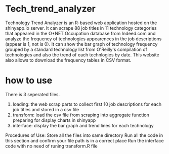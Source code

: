 # Tech_trend_analyzer

Technology Trend Analyzer is an R-based web application hosted on the shinyapp.io server. It can scrape 88 job titles in 11 technology categories that appeared in the O*NET Occupation database from Indeed.com and analyze the frequency of technologies appearences in the job descriptions (appear is 1, not is 0). It can show the bar graph of technology frequency grouped by a standard technology list from O'Reilly's compilation of technologies and also the trend of each technlogies by date. This website also allows to download the frequency tables in CSV format.


# how to use

There is 3 seperated files. 
  1. loading: the web scrap parts to collect first 10 job descriptions for each job titles and stored in a csv file
  2. transform: load the csv file from scraping into aggregate function preparing for display charts in shinyapp
  3. interface: display the bar graph and trend lines for each technology

Procedures of Use:
  Store all the files into same directory
  Run all the code in this section and confirm your file path is in a correct place
  Run the interface code with no need of runing transform.R file
